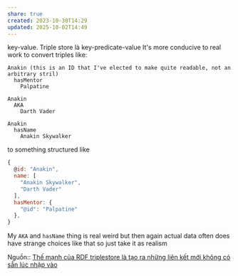 ```yaml
---
share: true
created: 2023-10-30T14:29
updated: 2025-10-02T14:49
---
```

key-value. Triple store là key-predicate-value
It's more conducive to real work to convert triples like:
```
Anakin (this is an ID that I've elected to make quite readable, not an arbitrary stril)
  hasMentor
    Palpatine

Anakin
  AKA
    Darth Vader

Anakin
  hasName
    Anakin Skywalker
```
to something structured like
```js
{
  @id: "Anakin",
  name: [
    "Anakin Skywalker",
    "Darth Vader"
  ],
  hasMentor: {
    "@id": "Palpatine"
  },
}
```
My `AKA` and `hasName` thing is real weird but then again actual data often does have strange choices like that so just take it as realism

Nguồn:: 
[Thế mạnh của RDF triplestore là tạo ra những liên kết mới không có sẵn lúc nhập vào](../../../../%E2%9A%92%EF%B8%8FNhu%20c%E1%BA%A7u%20c%C3%B4ng%20vi%E1%BB%87c/Ph%C3%A2n%20t%C3%ADch%20d%E1%BB%AF%20li%E1%BB%87u/Ph%C3%A2n%20t%C3%ADch%20m%E1%BA%A1ng%20l%C6%B0%E1%BB%9Bi/Th%E1%BA%BF%20m%E1%BA%A1nh%20c%E1%BB%A7a%20RDF%20triplestore%20l%C3%A0%20t%E1%BA%A1o%20ra%20nh%E1%BB%AFng%20li%C3%AAn%20k%E1%BA%BFt%20m%E1%BB%9Bi%20kh%C3%B4ng%20c%C3%B3%20s%E1%BA%B5n%20l%C3%BAc%20nh%E1%BA%ADp%20v%C3%A0o.md)
